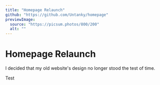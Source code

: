 ```yaml
---
title: "Homepage Relaunch"
github: "https://github.com/Untanky/homepage"
previewImage:
  source: "https://picsum.photos/800/200"
  alt: ""
---
```


# Homepage Relaunch

I decided that my old website's design no longer stood the test of time.
<!--more-->
Test
